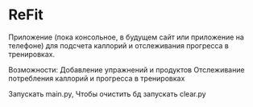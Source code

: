 # ReFit
Приложение (пока консольное, в будущем сайт или приложение на телефоне) для подсчета каллорий и отслеживания прогресса в тренировках.

Возможности:
Добавление упражнений и продуктов
Отслеживание потребления каллорий и прогресса в тренировках

Запускать main.py, Чтобы очистить бд запускать clear.py